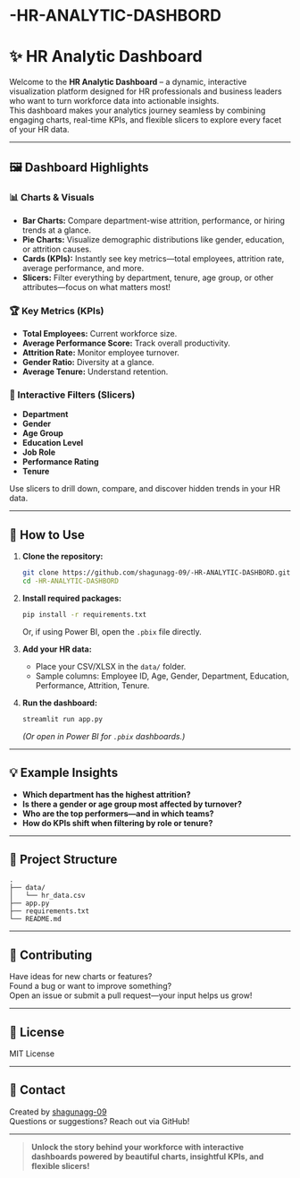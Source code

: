 # -HR-ANALYTIC-DASHBORD
# ✨ HR Analytic Dashboard

Welcome to the **HR Analytic Dashboard** – a dynamic, interactive visualization platform designed for HR professionals and business leaders who want to turn workforce data into actionable insights.  
This dashboard makes your analytics journey seamless by combining engaging charts, real-time KPIs, and flexible slicers to explore every facet of your HR data.

---

## 🖼️ Dashboard Highlights

### 📊 Charts & Visuals

- **Bar Charts:** Compare department-wise attrition, performance, or hiring trends at a glance.
- **Pie Charts:** Visualize demographic distributions like gender, education, or attrition causes.
- **Cards (KPIs):** Instantly see key metrics—total employees, attrition rate, average performance, and more.
- **Slicers:** Filter everything by department, tenure, age group, or other attributes—focus on what matters most!

### 🏆 Key Metrics (KPIs)

- **Total Employees:** Current workforce size.
- **Average Performance Score:** Track overall productivity.
- **Attrition Rate:** Monitor employee turnover.
- **Gender Ratio:** Diversity at a glance.
- **Average Tenure:** Understand retention.

### 🧭 Interactive Filters (Slicers)

- **Department**
- **Gender**
- **Age Group**
- **Education Level**
- **Job Role**
- **Performance Rating**
- **Tenure**

Use slicers to drill down, compare, and discover hidden trends in your HR data.

---

## 🚦 How to Use

1. **Clone the repository:**
   ```bash
   git clone https://github.com/shagunagg-09/-HR-ANALYTIC-DASHBORD.git
   cd -HR-ANALYTIC-DASHBORD
   ```

2. **Install required packages:**
   ```bash
   pip install -r requirements.txt
   ```
   Or, if using Power BI, open the `.pbix` file directly.

3. **Add your HR data:**
   - Place your CSV/XLSX in the `data/` folder.
   - Sample columns: Employee ID, Age, Gender, Department, Education, Performance, Attrition, Tenure.

4. **Run the dashboard:**
   ```bash
   streamlit run app.py
   ```
   *(Or open in Power BI for `.pbix` dashboards.)*

---

## 💡 Example Insights

- **Which department has the highest attrition?**
- **Is there a gender or age group most affected by turnover?**
- **Who are the top performers—and in which teams?**
- **How do KPIs shift when filtering by role or tenure?**

---

## 📁 Project Structure

```
.
├── data/
│   └── hr_data.csv
├── app.py
├── requirements.txt
└── README.md
```

---

## 🤝 Contributing

Have ideas for new charts or features?  
Found a bug or want to improve something?  
Open an issue or submit a pull request—your input helps us grow!

---

## 📜 License

MIT License

---

## 👋 Contact

Created by [shagunagg-09](https://github.com/shagunagg-09)  
Questions or suggestions? Reach out via GitHub!

---

> **Unlock the story behind your workforce with interactive dashboards powered by beautiful charts, insightful KPIs, and flexible slicers!**
